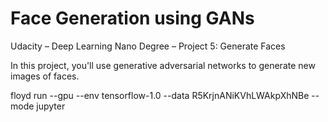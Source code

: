 # Face Generation using GANs
Udacity – Deep Learning Nano Degree – Project 5: Generate Faces

In this project, you'll use generative adversarial networks to generate new images of faces.

floyd run --gpu --env tensorflow-1.0 --data R5KrjnANiKVhLWAkpXhNBe --mode jupyter